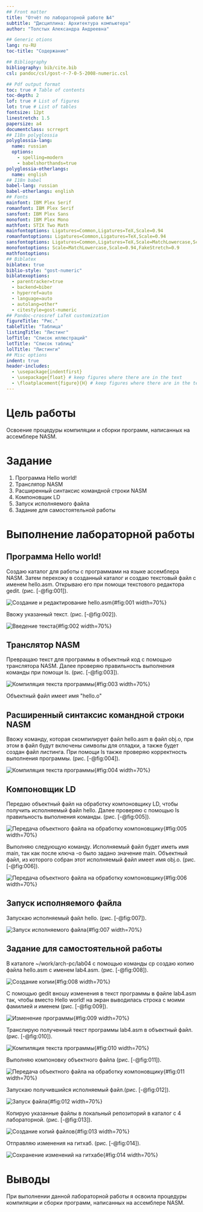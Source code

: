 ```yaml
---
## Front matter
title: "Отчёт по лабораторной работе №4"
subtitle: "Дисциплина: Архитектура компьютера"
author: "Толстых Александра Андреевна"

## Generic otions
lang: ru-RU
toc-title: "Содержание"

## Bibliography
bibliography: bib/cite.bib
csl: pandoc/csl/gost-r-7-0-5-2008-numeric.csl

## Pdf output format
toc: true # Table of contents
toc-depth: 2
lof: true # List of figures
lot: true # List of tables
fontsize: 12pt
linestretch: 1.5
papersize: a4
documentclass: scrreprt
## I18n polyglossia
polyglossia-lang:
  name: russian
  options:
	- spelling=modern
	- babelshorthands=true
polyglossia-otherlangs:
  name: english
## I18n babel
babel-lang: russian
babel-otherlangs: english
## Fonts
mainfont: IBM Plex Serif
romanfont: IBM Plex Serif
sansfont: IBM Plex Sans
monofont: IBM Plex Mono
mathfont: STIX Two Math
mainfontoptions: Ligatures=Common,Ligatures=TeX,Scale=0.94
romanfontoptions: Ligatures=Common,Ligatures=TeX,Scale=0.94
sansfontoptions: Ligatures=Common,Ligatures=TeX,Scale=MatchLowercase,Scale=0.94
monofontoptions: Scale=MatchLowercase,Scale=0.94,FakeStretch=0.9
mathfontoptions:
## Biblatex
biblatex: true
biblio-style: "gost-numeric"
biblatexoptions:
  - parentracker=true
  - backend=biber
  - hyperref=auto
  - language=auto
  - autolang=other*
  - citestyle=gost-numeric
## Pandoc-crossref LaTeX customization
figureTitle: "Рис."
tableTitle: "Таблица"
listingTitle: "Листинг"
lofTitle: "Список иллюстраций"
lotTitle: "Список таблиц"
lolTitle: "Листинги"
## Misc options
indent: true
header-includes:
  - \usepackage{indentfirst}
  - \usepackage{float} # keep figures where there are in the text
  - \floatplacement{figure}{H} # keep figures where there are in the text
---
```


# Цель работы

Освоение процедуры компиляции и сборки программ, написанных на ассемблере NASM.

# Задание

1. Программа Hello world!
2. Транслятор NASM
3. Расширенный синтаксис командной строки NASM
4. Компоновщик LD
5. Запуск исполняемого файла
6. Задание для самостоятельной работы

# Выполнение лабораторной работы

## Программа Hello world!

Создаю каталог для работы с программами на языке ассемблера NASM. Затем перехожу в созданный каталог и создаю текстовый файл с именем hello.asm. Открываю его при помощи текстового редактора gedit. (рис. [-@fig:001]).

![Создание и редактирование hello.asm](image/img1.png){#fig:001 width=70%}

Ввожу указанный текст. (рис. [-@fig:002]).

![Введение текста](image/img2.png){#fig:002 width=70%}

## Транслятор NASM

Превращаю текст для программы в объектный код с помощью транслятора NASM. Далее проверяю правильность выполнения команды при помощи ls. (рис. [-@fig:003]).

![Компиляция текста программы](image/img3.png){#fig:003 width=70%}

Объектный файл имеет имя "hello.o"

## Расширенный синтаксис командной строки NASM

Ввожу команду, которая скомпилирует файл hello.asm в файл obj.o, при этом в файл будут включены символы для отладки, а также будет создан файл листинга. При помощи ls также проверяю корректность выполнения программы. (рис. [-@fig:004]).

![Компиляция текста программы](image/img4.png){#fig:004 width=70%}

## Компоновщик LD

Передаю объектный файл на обработку компоновщику LD, чтобы получить исполняемый файл hello. Далее проверяю с помощью ls правильность выполнения команды. (рис. [-@fig:005]).

![Передача объектного файла на обработку компоновщику](image/img5.png){#fig:005 width=70%}

Выполняю следующую команду. Исполняемый файл будет иметь имя main, так как после ключа -o было задано значение main. Объектный файл, из которого собран этот исполняемый файл имеет имя obj.o. (рис. [-@fig:006]).

![Передача объектного файла на обработку компоновщику](image/img6.png){#fig:006 width=70%}

## Запуск исполняемого файла

Запускаю исполняемый файл hello. (рис. [-@fig:007]).

![Запуск исполняемого файла](image/img7.png){#fig:007 width=70%}

## Задание для самостоятельной работы

В каталоге ~/work/arch-pc/lab04 с помощью команды cp создаю копию файла hello.asm с именем lab4.asm. (рис. [-@fig:008]).

![Создание копии](image/img8.png){#fig:008 width=70%}

С помощью gedit вношу изменения в текст программы в файле lab4.asm так, чтобы вместо Hello world! на экран выводилась строка с моими фамилией и именем (рис. [-@fig:009]).

![Изменение программы](image/img9.png){#fig:009 width=70%}

Транслирую полученный текст программы lab4.asm в объектный файл.(рис. [-@fig:010]).

![Компиляция текста программы](image/img10.png){#fig:010 width=70%}

Выполняю компоновку объектного файла (рис. [-@fig:011]).

![Передача объектного файла на обработку компоновщику](image/img11.png){#fig:011 width=70%}

Запускаю получившийся исполняемый файл.(рис. [-@fig:012]).

![Запуск файла](image/img12.png){#fig:012 width=70%}

Копирую указанные файлы в локальный репозиторий в каталог с 4 лабораторной. (рис. [-@fig:013]).

![Создание копий файлов](image/img13.png){#fig:013 width=70%}

Отправляю изменения на гитхаб. (рис. [-@fig:014]).

![Сохранение изменений на гитхабе](image/img14.png){#fig:014 width=70%}

# Выводы

При выполнении данной лабораторной работы я освоила процедуры компиляции и сборки программ, написанных на ассемблере NASM.
